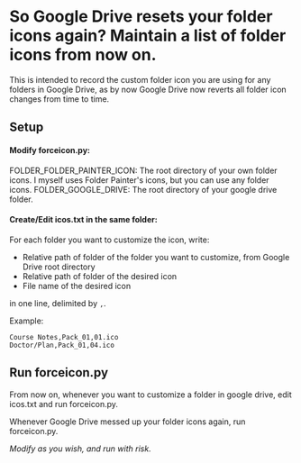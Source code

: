 # So Google Drive resets your folder icons again? Maintain a list of folder icons from now on.

This is intended to record the custom folder icon you are using for any folders in Google Drive, as by now Google Drive now reverts all folder icon changes from time to time.

## Setup

#### Modify forceicon.py:
FOLDER_FOLDER_PAINTER_ICON: The root directory of your own folder icons. I myself uses Folder Painter's icons, but you can use any folder icons.
FOLDER_GOOGLE_DRIVE: The root directory of your google drive folder.

#### Create/Edit icos.txt in the same folder:
For each folder you want to customize the icon, write:
- Relative path of folder of the folder you want to customize, from Google Drive root directory
- Relative path of folder of the desired icon
- File name of the desired icon

in one line, delimited by `,`.

Example:
```
Course Notes,Pack_01,01.ico
Doctor/Plan,Pack_01,04.ico
```

## Run forceicon.py

From now on, whenever you want to customize a folder in google drive, edit icos.txt and run forceicon.py.

Whenever Google Drive messed up your folder icons again, run forceicon.py.

*Modify as you wish, and run with risk.*
